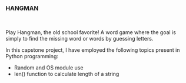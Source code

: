 ### HANGMAN
<br>
<p>Play Hangman, the old school favorite! A word game where the goal is simply to find the missing word or words by guessing letters.</p>
<p>In this capstone project, I have employed the following topics present in Python programming:</p>
<ul>
<li>Random and OS module use</li>
<li>len() function to calculate length of a string</li>